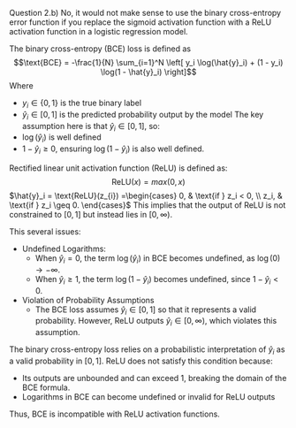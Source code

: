 Question 2.b)
No, it would not make sense to use the binary cross-entropy error function if you replace the sigmoid activation function with a ReLU activation function in a logistic regression model.

The binary cross-entropy (BCE) loss is defined as 
$$\text{BCE} = -\frac{1}{N} \sum_{i=1}^N \left[ y_i \log(\hat{y}_i) + (1 - y_i) \log(1 - \hat{y}_i) \right]$$
Where 
- $y_{i} \in \{0,1\}$ is the true binary label
- $\hat{y}_{i} \in [0,1]$ is the predicted probability output by the model
The key assumption here is that $\hat{y}_{i} \in [0,1]$, so:
- $\log(\hat{y}_i)$ is well defined
- $1 - \hat{y}_{i}\geq 0$, ensuring $\log(1 - \hat{y}_i)$ is also well defined.

Rectified linear unit activation function (ReLU) is defined as:
$$\text{ReLU}(x)=max(0,x)$$
$\hat{y}_i = \text{ReLU}(z_{i}) =\begin{cases} 0, & \text{if } z_i < 0, \\ z_i, & \text{if } z_i \geq 0. \end{cases}$
This implies that the output of ReLU is not constrained to $[0, 1]$ but instead lies in $[0, \infty)$.

This several issues:
- Undefined Logarithms:
	- When $\hat{y}_i = 0$, the term $\log(\hat{y}_i)$ in BCE becomes undefined, as $\log(0) \to -\infty$.
	- When $\hat{y}_i \geq 1$, the term $\log(1 - \hat{y}_i)$ becomes undefined, since $1 - \hat{y}_i < 0$.
- Violation of Probability Assumptions
	- The BCE loss assumes $\hat{y}_i \in [0, 1]$ so that it represents a valid probability. However, ReLU outputs $\hat{y}_i \in [0, \infty)$, which violates this assumption.


The binary cross-entropy loss relies on a probabilistic interpretation of $\hat{y}_{i}$ as a valid probability in $[0,1]$. ReLU does not satisfy this condition because:
- Its outputs are unbounded and can exceed 1, breaking the domain of the BCE formula.
- Logarithms in BCE can become undefined or invalid for ReLU outputs

Thus, BCE is incompatible with ReLU activation functions.